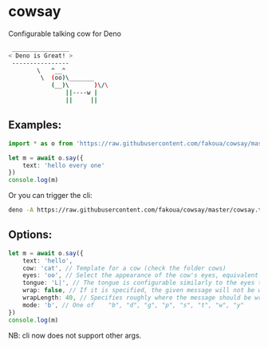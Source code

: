 # cowsay

Configurable talking cow for Deno

```bash
 ________________
< Deno is Great! >
 ----------------
        \   ^__^
         \  (oo)\_______
            (__)\       )\/\
                ||----w |
                ||     ||
```
## Examples:

```ts
import * as o from 'https://raw.githubusercontent.com/fakoua/cowsay/master/mod.ts'

let m = await o.say({
    text: 'hello every one'
})
console.log(m)
```
Or you can trigger the cli:

```bash
deno -A https://raw.githubusercontent.com/fakoua/cowsay/master/cowsay.ts "Hello from the net"
```

## Options:

```ts
let m = await o.say({
    text: 'hello',
    cow: 'cat', // Template for a cow (check the folder cows)
    eyes: 'oo', // Select the appearance of the cow's eyes, equivalent to cowsay -e
    tongue: 'L|', // The tongue is configurable similarly to the eyes through -T and tongue_string, equivalent to cowsay -T
    wrap: false, // If it is specified, the given message will not be word-wrapped
    wrapLength: 40, // Specifies roughly where the message should be wrapped.
    mode: 'b', // One of 	"b", "d", "g", "p", "s", "t", "w", "y"
})
console.log(m)
```

NB: cli now does not support other args.
